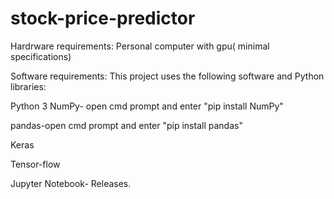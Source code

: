 # stock-price-predictor

Hardrware requirements:
Personal computer with gpu( minimal specifications)

Software requirements:
This project uses the following software and Python libraries:

Python 3
NumPy- open cmd prompt and enter "pip install NumPy"


pandas-open cmd prompt and enter "pip install pandas"



Keras

Tensor-flow

Jupyter Notebook-
Releases.



